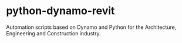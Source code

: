 # python-dynamo-revit
Automation scripts based on Dynamo and Python for the Architecture, Engineering and Construction industry.
